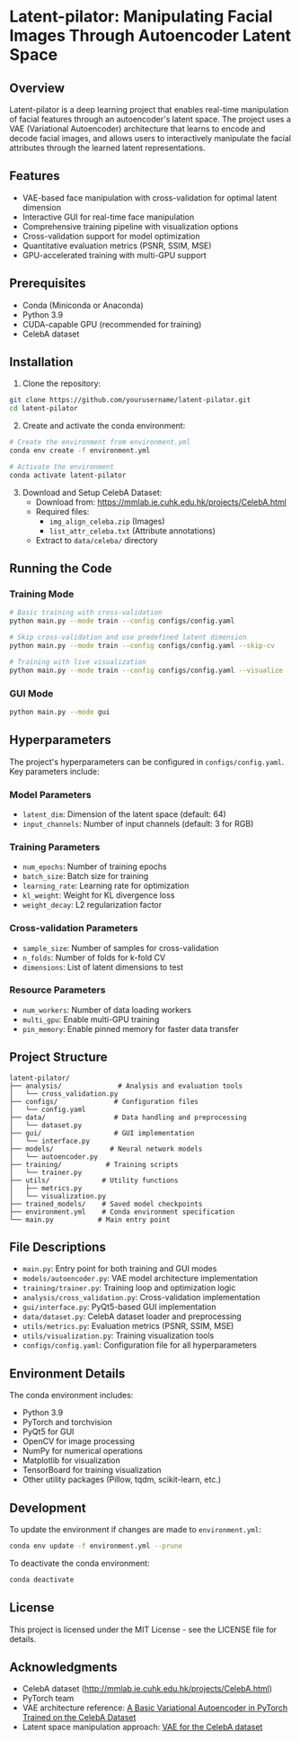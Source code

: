 # Latent-pilator: Manipulating Facial Images Through Autoencoder Latent Space

## Overview
Latent-pilator is a deep learning project that enables real-time manipulation of facial features through an autoencoder's latent space. The project uses a VAE (Variational Autoencoder) architecture that learns to encode and decode facial images, and allows users to interactively manipulate the facial attributes through the learned latent representations.

## Features
- VAE-based face manipulation with cross-validation for optimal latent dimension
- Interactive GUI for real-time face manipulation
- Comprehensive training pipeline with visualization options
- Cross-validation support for model optimization
- Quantitative evaluation metrics (PSNR, SSIM, MSE)
- GPU-accelerated training with multi-GPU support

## Prerequisites
- Conda (Miniconda or Anaconda)
- Python 3.9
- CUDA-capable GPU (recommended for training)
- CelebA dataset

## Installation

1. Clone the repository:
```bash
git clone https://github.com/yourusername/latent-pilator.git
cd latent-pilator
```

2. Create and activate the conda environment:
```bash
# Create the environment from environment.yml
conda env create -f environment.yml

# Activate the environment
conda activate latent-pilator
```

3. Download and Setup CelebA Dataset:
   - Download from: https://mmlab.ie.cuhk.edu.hk/projects/CelebA.html
   - Required files:
     * `img_align_celeba.zip` (Images)
     * `list_attr_celeba.txt` (Attribute annotations)
   - Extract to `data/celeba/` directory

## Running the Code

### Training Mode
```bash
# Basic training with cross-validation
python main.py --mode train --config configs/config.yaml

# Skip cross-validation and use predefined latent dimension
python main.py --mode train --config configs/config.yaml --skip-cv

# Training with live visualization
python main.py --mode train --config configs/config.yaml --visualize
```

### GUI Mode
```bash
python main.py --mode gui
```

## Hyperparameters
The project's hyperparameters can be configured in `configs/config.yaml`. Key parameters include:

### Model Parameters
- `latent_dim`: Dimension of the latent space (default: 64)
- `input_channels`: Number of input channels (default: 3 for RGB)

### Training Parameters
- `num_epochs`: Number of training epochs
- `batch_size`: Batch size for training
- `learning_rate`: Learning rate for optimization
- `kl_weight`: Weight for KL divergence loss
- `weight_decay`: L2 regularization factor

### Cross-validation Parameters
- `sample_size`: Number of samples for cross-validation
- `n_folds`: Number of folds for k-fold CV
- `dimensions`: List of latent dimensions to test

### Resource Parameters
- `num_workers`: Number of data loading workers
- `multi_gpu`: Enable multi-GPU training
- `pin_memory`: Enable pinned memory for faster data transfer

## Project Structure
```
latent-pilator/
├── analysis/              # Analysis and evaluation tools
│   └── cross_validation.py
├── configs/              # Configuration files
│   └── config.yaml
├── data/                 # Data handling and preprocessing
│   └── dataset.py
├── gui/                  # GUI implementation
│   └── interface.py
├── models/              # Neural network models
│   └── autoencoder.py
├── training/           # Training scripts
│   └── trainer.py
├── utils/             # Utility functions
│   ├── metrics.py
│   └── visualization.py
├── trained_models/    # Saved model checkpoints
├── environment.yml    # Conda environment specification
└── main.py           # Main entry point
```

## File Descriptions

- `main.py`: Entry point for both training and GUI modes
- `models/autoencoder.py`: VAE model architecture implementation
- `training/trainer.py`: Training loop and optimization logic
- `analysis/cross_validation.py`: Cross-validation implementation
- `gui/interface.py`: PyQt5-based GUI implementation
- `data/dataset.py`: CelebA dataset loader and preprocessing
- `utils/metrics.py`: Evaluation metrics (PSNR, SSIM, MSE)
- `utils/visualization.py`: Training visualization tools
- `configs/config.yaml`: Configuration file for all hyperparameters

## Environment Details
The conda environment includes:
- Python 3.9
- PyTorch and torchvision
- PyQt5 for GUI
- OpenCV for image processing
- NumPy for numerical operations
- Matplotlib for visualization
- TensorBoard for training visualization
- Other utility packages (Pillow, tqdm, scikit-learn, etc.)

## Development

To update the environment if changes are made to `environment.yml`:
```bash
conda env update -f environment.yml --prune
```

To deactivate the conda environment:
```bash
conda deactivate
```

## License
This project is licensed under the MIT License - see the LICENSE file for details.

## Acknowledgments
- CelebA dataset (http://mmlab.ie.cuhk.edu.hk/projects/CelebA.html)
- PyTorch team
- VAE architecture reference: [A Basic Variational Autoencoder in PyTorch Trained on the CelebA Dataset](https://medium.com/the-generator/a-basic-variational-autoencoder-in-pytorch-trained-on-the-celeba-dataset-f29c75316b26)
- Latent space manipulation approach: [VAE for the CelebA dataset](https://goodboychan.github.io/python/coursera/tensorflow_probability/icl/2021/09/14/03-Variational-AutoEncoder-Celeb-A.html)